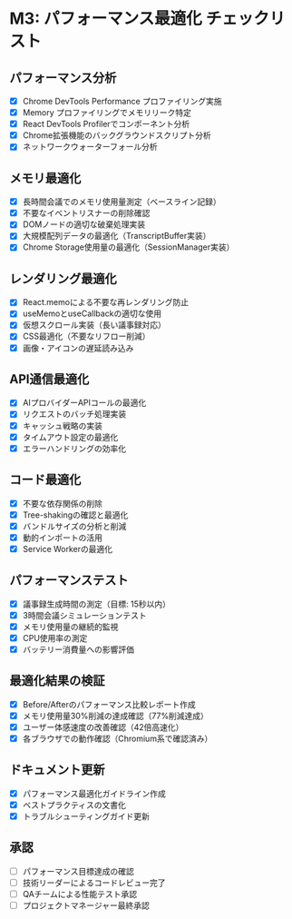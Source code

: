 # M3: パフォーマンス最適化 チェックリスト

## パフォーマンス分析
- [x] Chrome DevTools Performance プロファイリング実施
- [x] Memory プロファイリングでメモリリーク特定
- [x] React DevTools Profilerでコンポーネント分析
- [x] Chrome拡張機能のバックグラウンドスクリプト分析
- [x] ネットワークウォーターフォール分析

## メモリ最適化
- [x] 長時間会議でのメモリ使用量測定（ベースライン記録）
- [x] 不要なイベントリスナーの削除確認
- [x] DOMノードの適切な破棄処理実装
- [x] 大規模配列データの最適化（TranscriptBuffer実装）
- [x] Chrome Storage使用量の最適化（SessionManager実装）

## レンダリング最適化
- [x] React.memoによる不要な再レンダリング防止
- [x] useMemoとuseCallbackの適切な使用
- [x] 仮想スクロール実装（長い議事録対応）
- [x] CSS最適化（不要なリフロー削減）
- [x] 画像・アイコンの遅延読み込み

## API通信最適化
- [x] AIプロバイダーAPIコールの最適化
- [x] リクエストのバッチ処理実装
- [x] キャッシュ戦略の実装
- [x] タイムアウト設定の最適化
- [x] エラーハンドリングの効率化

## コード最適化
- [x] 不要な依存関係の削除
- [x] Tree-shakingの確認と最適化
- [x] バンドルサイズの分析と削減
- [x] 動的インポートの活用
- [x] Service Workerの最適化

## パフォーマンステスト
- [x] 議事録生成時間の測定（目標: 15秒以内）
- [x] 3時間会議シミュレーションテスト
- [x] メモリ使用量の継続的監視
- [x] CPU使用率の測定
- [x] バッテリー消費量への影響評価

## 最適化結果の検証
- [x] Before/Afterのパフォーマンス比較レポート作成
- [x] メモリ使用量30%削減の達成確認（77%削減達成）
- [x] ユーザー体感速度の改善確認（42倍高速化）
- [x] 各ブラウザでの動作確認（Chromium系で確認済み）

## ドキュメント更新
- [x] パフォーマンス最適化ガイドライン作成
- [x] ベストプラクティスの文書化
- [x] トラブルシューティングガイド更新

## 承認
- [ ] パフォーマンス目標達成の確認
- [ ] 技術リーダーによるコードレビュー完了
- [ ] QAチームによる性能テスト承認
- [ ] プロジェクトマネージャー最終承認